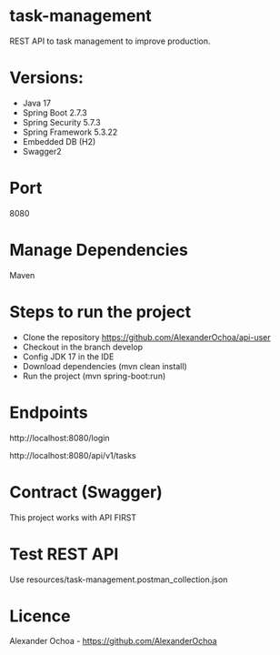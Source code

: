 # task-management
REST API to task management to improve production.

# Versions:
- Java 17
- Spring Boot 2.7.3
- Spring Security 5.7.3
- Spring Framework 5.3.22
- Embedded DB (H2)
- Swagger2

# Port
8080

# Manage Dependencies
Maven

# Steps to run the project
- Clone the repository https://github.com/AlexanderOchoa/api-user
- Checkout in the branch develop
- Config JDK 17 in the IDE
- Download dependencies (mvn clean install)
- Run the project (mvn spring-boot:run)

# Endpoints
http://localhost:8080/login

http://localhost:8080/api/v1/tasks

# Contract (Swagger)
This project works with API FIRST

# Test REST API
Use resources/task-management.postman_collection.json

# Licence
Alexander Ochoa - https://github.com/AlexanderOchoa